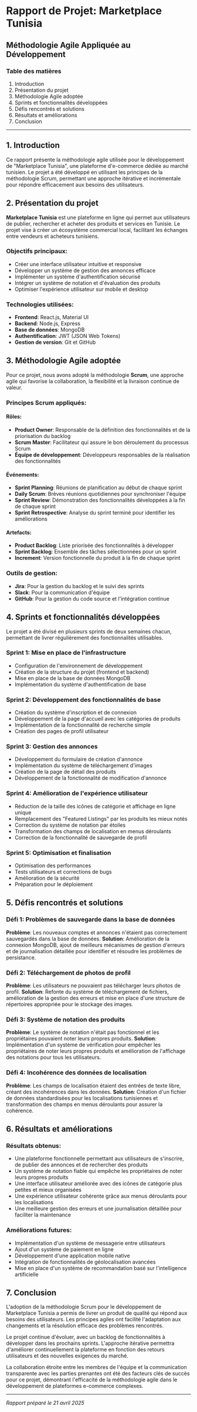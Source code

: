 # Rapport de Projet: Marketplace Tunisia
## Méthodologie Agile Appliquée au Développement

### Table des matières
1. Introduction
2. Présentation du projet
3. Méthodologie Agile adoptée
4. Sprints et fonctionnalités développées
5. Défis rencontrés et solutions
6. Résultats et améliorations
7. Conclusion

---

## 1. Introduction

Ce rapport présente la méthodologie agile utilisée pour le développement de "Marketplace Tunisia", une plateforme d'e-commerce dédiée au marché tunisien. Le projet a été développé en utilisant les principes de la méthodologie Scrum, permettant une approche itérative et incrémentale pour répondre efficacement aux besoins des utilisateurs.

## 2. Présentation du projet

**Marketplace Tunisia** est une plateforme en ligne qui permet aux utilisateurs de publier, rechercher et acheter des produits et services en Tunisie. Le projet vise à créer un écosystème commercial local, facilitant les échanges entre vendeurs et acheteurs tunisiens.

### Objectifs principaux:
- Créer une interface utilisateur intuitive et responsive
- Développer un système de gestion des annonces efficace
- Implémenter un système d'authentification sécurisé
- Intégrer un système de notation et d'évaluation des produits
- Optimiser l'expérience utilisateur sur mobile et desktop

### Technologies utilisées:
- **Frontend**: React.js, Material UI
- **Backend**: Node.js, Express
- **Base de données**: MongoDB
- **Authentification**: JWT (JSON Web Tokens)
- **Gestion de version**: Git et GitHub

## 3. Méthodologie Agile adoptée

Pour ce projet, nous avons adopté la méthodologie **Scrum**, une approche agile qui favorise la collaboration, la flexibilité et la livraison continue de valeur.

### Principes Scrum appliqués:

#### Rôles:
- **Product Owner**: Responsable de la définition des fonctionnalités et de la priorisation du backlog
- **Scrum Master**: Facilitateur qui assure le bon déroulement du processus Scrum
- **Équipe de développement**: Développeurs responsables de la réalisation des fonctionnalités

#### Événements:
- **Sprint Planning**: Réunions de planification au début de chaque sprint
- **Daily Scrum**: Brèves réunions quotidiennes pour synchroniser l'équipe
- **Sprint Review**: Démonstration des fonctionnalités développées à la fin de chaque sprint
- **Sprint Retrospective**: Analyse du sprint terminé pour identifier les améliorations

#### Artefacts:
- **Product Backlog**: Liste priorisée des fonctionnalités à développer
- **Sprint Backlog**: Ensemble des tâches sélectionnées pour un sprint
- **Increment**: Version fonctionnelle du produit à la fin de chaque sprint

### Outils de gestion:
- **Jira**: Pour la gestion du backlog et le suivi des sprints
- **Slack**: Pour la communication d'équipe
- **GitHub**: Pour la gestion du code source et l'intégration continue

## 4. Sprints et fonctionnalités développées

Le projet a été divisé en plusieurs sprints de deux semaines chacun, permettant de livrer régulièrement des fonctionnalités utilisables.

### Sprint 1: Mise en place de l'infrastructure
- Configuration de l'environnement de développement
- Création de la structure du projet (frontend et backend)
- Mise en place de la base de données MongoDB
- Implémentation du système d'authentification de base

### Sprint 2: Développement des fonctionnalités de base
- Création du système d'inscription et de connexion
- Développement de la page d'accueil avec les catégories de produits
- Implémentation de la fonctionnalité de recherche simple
- Création des pages de profil utilisateur

### Sprint 3: Gestion des annonces
- Développement du formulaire de création d'annonce
- Implémentation du système de téléchargement d'images
- Création de la page de détail des produits
- Développement de la fonctionnalité de modification d'annonce

### Sprint 4: Amélioration de l'expérience utilisateur
- Réduction de la taille des icônes de catégorie et affichage en ligne unique
- Remplacement des "Featured Listings" par les produits les mieux notés
- Correction du système de notation par étoiles
- Transformation des champs de localisation en menus déroulants
- Correction de la fonctionnalité de sauvegarde de profil

### Sprint 5: Optimisation et finalisation
- Optimisation des performances
- Tests utilisateurs et corrections de bugs
- Amélioration de la sécurité
- Préparation pour le déploiement

## 5. Défis rencontrés et solutions

### Défi 1: Problèmes de sauvegarde dans la base de données
**Problème**: Les nouveaux comptes et annonces n'étaient pas correctement sauvegardés dans la base de données.
**Solution**: Amélioration de la connexion MongoDB, ajout de meilleurs mécanismes de gestion d'erreurs et de journalisation détaillée pour identifier et résoudre les problèmes de persistance.

### Défi 2: Téléchargement de photos de profil
**Problème**: Les utilisateurs ne pouvaient pas télécharger leurs photos de profil.
**Solution**: Refonte du système de téléchargement de fichiers, amélioration de la gestion des erreurs et mise en place d'une structure de répertoires appropriée pour le stockage des images.

### Défi 3: Système de notation des produits
**Problème**: Le système de notation n'était pas fonctionnel et les propriétaires pouvaient noter leurs propres produits.
**Solution**: Implémentation d'un système de vérification pour empêcher les propriétaires de noter leurs propres produits et amélioration de l'affichage des notations pour tous les utilisateurs.

### Défi 4: Incohérence des données de localisation
**Problème**: Les champs de localisation étaient des entrées de texte libre, créant des incohérences dans les données.
**Solution**: Création d'un fichier de données standardisées pour les localisations tunisiennes et transformation des champs en menus déroulants pour assurer la cohérence.

## 6. Résultats et améliorations

### Résultats obtenus:
- Une plateforme fonctionnelle permettant aux utilisateurs de s'inscrire, de publier des annonces et de rechercher des produits
- Un système de notation fiable qui empêche les propriétaires de noter leurs propres produits
- Une interface utilisateur améliorée avec des icônes de catégorie plus petites et mieux organisées
- Une expérience utilisateur cohérente grâce aux menus déroulants pour les localisations
- Une meilleure gestion des erreurs et une journalisation détaillée pour faciliter la maintenance

### Améliorations futures:
- Implémentation d'un système de messagerie entre utilisateurs
- Ajout d'un système de paiement en ligne
- Développement d'une application mobile native
- Intégration de fonctionnalités de géolocalisation avancées
- Mise en place d'un système de recommandation basé sur l'intelligence artificielle

## 7. Conclusion

L'adoption de la méthodologie Scrum pour le développement de Marketplace Tunisia a permis de livrer un produit de qualité qui répond aux besoins des utilisateurs. Les principes agiles ont facilité l'adaptation aux changements et la résolution efficace des problèmes rencontrés.

Le projet continue d'évoluer, avec un backlog de fonctionnalités à développer dans les prochains sprints. L'approche itérative permettra d'améliorer continuellement la plateforme en fonction des retours utilisateurs et des nouvelles exigences du marché.

La collaboration étroite entre les membres de l'équipe et la communication transparente avec les parties prenantes ont été des facteurs clés de succès pour ce projet, démontrant l'efficacité de la méthodologie agile dans le développement de plateformes e-commerce complexes.

---

*Rapport préparé le 21 avril 2025*

